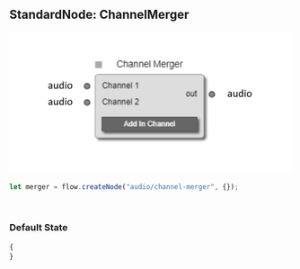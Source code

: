 ## StandardNode: ChannelMerger

<img class="zoomable" alt="ChannelMerger standard node" src="/images/standard-nodes/audio/channel-merger.png" />

<Hierarchy :extend="{name: 'Node', link: '../../api/classes/node.html'}" />
<br/>

```js
let merger = flow.createNode("audio/channel-merger", {});
```

<br/>

### Default State

```js
{
}
```
